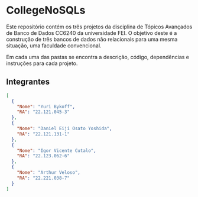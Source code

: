 # CollegeNoSQLs

Este repositório contém os três projetos da disciplina de Tópicos Avançados de Banco de Dados CC6240 da universidade FEI. O objetivo deste é a construção de três bancos de dados não relacionais para uma mesma situação, uma faculdade convencional.

Em cada uma das pastas se encontra a descrição, código, dependências e instruções para cada projeto.


<h2>Integrantes</h2>

```json
[
  {
    "Nome": "Yuri Bykoff",
    "RA": "22.121.045-3"
  },
  {
    "Nome": "Daniel Eiji Osato Yoshida",
    "RA": "22.121.131-1"
  },
  {
    "Nome": "Igor Vicente Cutalo",
    "RA": "22.123.062-6"
  },
  {
    "Nome": "Arthur Veloso",
    "RA": "22.221.038-7"
  }
]
```
